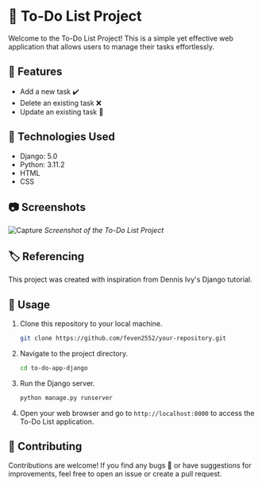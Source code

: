 # 📝 To-Do List Project

Welcome to the To-Do List Project! This is a simple yet effective web application that allows users to manage their tasks effortlessly.

## 🌟 Features

- Add a new task ✔️
- Delete an existing task ❌
- Update an existing task 🔄

## 🚀 Technologies Used

- Django: 5.0
- Python: 3.11.2
- HTML
- CSS

## 📷 Screenshots


![Capture](https://github.com/feven2552/To-do-App_Django/assets/93426602/53211cb9-9346-45e5-ac2e-8a861c6ef69f)
*Screenshot of the To-Do List Project*

## 🏷️ Referencing

This project was created with inspiration from Dennis Ivy's Django tutorial.

## 📖 Usage

1. Clone this repository to your local machine.
   ```bash
   git clone https://github.com/feven2552/your-repository.git
   ```

2. Navigate to the project directory.
   ```bash
   cd to-do-app-django
   ```

3. Run the Django server.
   ```bash
   python manage.py runserver
   ```

4. Open your web browser and go to `http://localhost:8000` to access the To-Do List application.

## 🤝 Contributing

Contributions are welcome! If you find any bugs 🐛 or have suggestions for improvements, feel free to open an issue or create a pull request.

